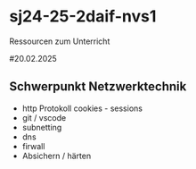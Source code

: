 # sj24-25-2daif-nvs1

Ressourcen zum Unterricht

#20.02.2025

## Schwerpunkt Netzwerktechnik

- http Protokoll cookies - sessions
- git / vscode
- subnetting
- dns
- firwall
- Absichern / härten
